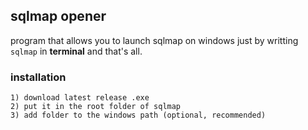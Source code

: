 ## sqlmap opener
program that allows you to launch sqlmap on windows just by writting ```sqlmap``` in **terminal** and that's all.


### installation
```
1) download latest release .exe
2) put it in the root folder of sqlmap
3) add folder to the windows path (optional, recommended)
```
